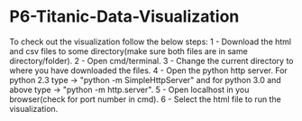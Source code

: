 # P6-Titanic-Data-Visualization

To check out the visualization follow the below steps:
1 - Download the html and csv files to some directory(make sure both files are in same directory/folder).
2 - Open cmd/terminal.
3 - Change the current directory to where you have downloaded the files.
4 - Open the python http server. For python 2.3 type -> "python -m SimpleHttpServer" and for python 3.0 and above type -> "python -m http.server".
5 - Open localhost in you browser(check for port number in cmd).
6 - Select the html file to run the visualization.

